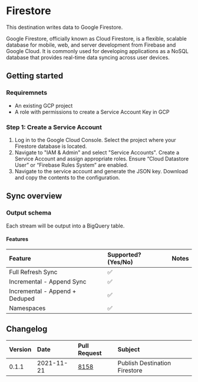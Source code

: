 # Firestore

This destination writes data to Google Firestore.

Google Firestore, officially known as Cloud Firestore, is a flexible, scalable database for mobile,
web, and server development from Firebase and Google Cloud. It is commonly used for developing
applications as a NoSQL database that provides real-time data syncing across user devices.

## Getting started

### Requiremnets

- An existing GCP project
- A role with permissions to create a Service Account Key in GCP

### Step 1: Create a Service Account

1. Log in to the Google Cloud Console. Select the project where your Firestore database is located.
2. Navigate to "IAM & Admin" and select "Service Accounts". Create a Service Account and assign
   appropriate roles. Ensure “Cloud Datastore User” or “Firebase Rules System” are enabled.
3. Navigate to the service account and generate the JSON key. Download and copy the contents to the
   configuration.

## Sync overview

### Output schema

Each stream will be output into a BigQuery table.

#### Features

| Feature                        | Supported?\(Yes/No\) | Notes |
| :----------------------------- | :------------------- | :---- |
| Full Refresh Sync              | ✅                   |       |
| Incremental - Append Sync      | ✅                   |       |
| Incremental - Append + Deduped | ✅                   |       |
| Namespaces                     | ✅                   |       |

## Changelog

| Version | Date       | Pull Request                                           | Subject                       |
| :------ | :--------- | :----------------------------------------------------- | :---------------------------- |
| 0.1.1   | 2021-11-21 | [8158](https://github.com/airbytehq/airbyte/pull/8158) | Publish Destination Firestore |
